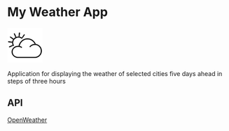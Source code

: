 # My Weather App

  <img src="https://github.com/ipv02/MyWeather/blob/main/Screenshots/logo.jpg" width="80px" height="80px"/></p>
Application for displaying the weather of selected cities five days ahead in steps of three hours


## API
[OpenWeather](https://openweathermap.org/)
